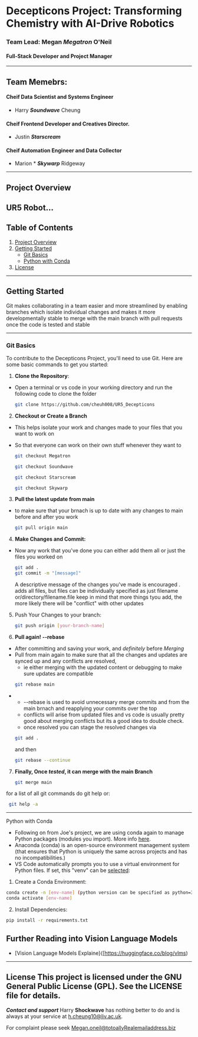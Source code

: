 # Decepticons Project: Transforming Chemistry with AI-Drive Robotics

### **Team Lead:** Megan **_Megatron_** O'Neil
####  Full-Stack Developer and Project Manager
---
## Team Memebrs:
#### Cheif Data Scientist and Systems Engineer  
 - Harry **_Soundwave_** Cheung
#### Cheif Frontend Developer and Creatives Director.
 - Justin **_Starscream_**
#### Cheif Automation Engineer and Data Collector 
- Marion * **_Skywarp_** Ridgeway

---
## Project Overview

UR5 Robot... 
---
## Table of Contents
1. [Project Overview](#project-overview)
2. [Getting Started](#getting-started)
   - [Git Basics](#git-basics)
   - [Python with Conda](#python-with-conda)
3. [License](#license)

---
## Getting Started

Git makes collaborating in a team easier and more streamlined by enabling branches which isolate individual changes and makes it more developmentally stable to merge with the main branch with pull requests once the code is tested and stable

---
### Git Basics
To contribute to the Decepticons Project, you'll need to use Git. Here are some basic commands to get you started:
1. **Clone the Repository**:

 - Open a terminal or vs code in your working directory and run the following code to clone the folder
   
   ```bash
   git clone https://github.com/cheuh008/UR5_Decepticons
   ```
   
2. **Checkout or Create a Branch**

- This helps isolate your work and changes made to your files that you want to work on
- So that everyone can work on their own stuff whenever they want to
  
   ```bash
   git checkout Megatron
   ```
   ```bash
   git checkout Soundwave
   ```
   ```bash
   git checkout Starscream
   ```
   ```bash
   git checkout Skywarp
   ```
3. **Pull the latest update from main**

 - to make sure that your brnach is up to date with any changes to main before and after you work
   
   ```bash
   git pull origin main
   ```
   
4. **Make Changes and Commit:**

 - Now any work that you've done you can either add them all or just the files you worked on

   ```bash
   git add . 
   git commit -m "[message]"
   ```
   A descriptive message of the changes you've made is encouraged
   . adds all files, but files can be individually specified as just filename or/directory/filename.file
   keep in mind that more things tyou add, the more likely there will be "conflict" with other updates
   
5. Push Your Changes to your branch:
   ```bash
   git push origin [your-branch-name]
   ```
6. **Pull again! --rebase**
- After committing and saving your work, and *definitely* before *Merging*
- Pull from main again to make sure that all the changes and updates are synced up and any conflicts are resolved,
   - ie either merging with the updated content or debugging to make sure updates are compatible
    ```bash
   git rebase main
   ```
*  - --rebase is used to avoid unnecessary merge commits and from the main brnach and reapplying your commits over the top
   - conflicts will arise from updated files and vs code is usually pretty good about merging conflicts but its a good idea to double check.
   - once resolved you can stage the resolved changes via
   ```bash
   git add . 
   ```
   and then
   ```bash
   git rebase --continue
   ``` 
7.  **Finally, Once *tested*, it can merge with the main Branch**
    ```bash
    git merge main
    ```

 for a list of all git commands do git help or: 
 ```bash
  git help -a
 ```
---

Python with Conda
- Following on from Joe's project, we are using conda again to manage Python packages (modules you import). More info [here](https://docs.anaconda.com/).
- Anaconda (conda) is an open-source environment management system (that ensures that Python is uniquely the same across projects and has no incompatibilities.)
- VS Code automatically prompts you to use a virtual environment for Python files. If set, this "venv" can be [selected](https://code.visualstudio.com/docs/python/environments):

1. Create a Conda Environment:
```bash
conda create -n [env-name] (python version can be specified as python=3.X)
conda activate [env-name]
```
2. Install Dependencies:
```bash
pip install -r requirements.txt
```

## Further Reading into Vision Language Models

- [Vision Language Models Explaine}([https://huggingface.co/blog/vlms)


---
License
This project is licensed under the GNU General Public License (GPL). See the LICENSE file for details.
---

***Contact and support***
Harry **Shockwave** has nothing better to do and is always at your service at h.cheung10@liv.ac.uk.

For complaint please seek Megan.oneil@totoallyRealemailaddress.biz


